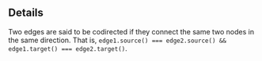## Details

Two edges are said to be codirected if they connect the same two nodes in the same direction.  That is, `edge1.source() === edge2.source() && edge1.target() === edge2.target()`.